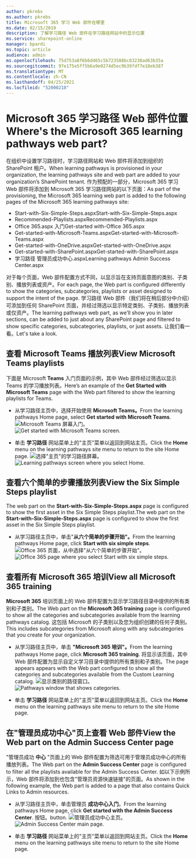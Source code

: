 ```yaml
---
author: pkrebs
ms.author: pkrebs
title: Microsoft 365 学习 Web 部件在哪里
ms.date: 02/15/2019
description: 了解学习路径 Web 部件在学习路径网站中的显示位置
ms.service: sharepoint-online
manager: bpardi
ms.topic: article
audience: admin
ms.openlocfilehash: 75d753a8f6b6dd65c5b723588bc83238ad63b35a
ms.sourcegitcommit: 97e175e5ff5b6a9e0274d5ec9b39fdf7e18eb387
ms.translationtype: MT
ms.contentlocale: zh-CN
ms.lasthandoff: 04/25/2021
ms.locfileid: "52000218"
---
```

# <a name="wheres-the-microsoft-365-learning-pathways-web-part"></a><span data-ttu-id="92956-103">Microsoft 365 学习路径 Web 部件位置</span><span class="sxs-lookup"><span data-stu-id="92956-103">Where's the Microsoft 365 learning pathways web part?</span></span> 

<span data-ttu-id="92956-104">在组织中设置学习路径时，学习路径网站和 Web 部件将添加到组织的 SharePoint 租户。</span><span class="sxs-lookup"><span data-stu-id="92956-104">When learning pathways is provisioned in your organization, the learning pathways site and web part are added to your organization’s SharePoint tenant.</span></span> <span data-ttu-id="92956-105">作为预配的一部分，Microsoft 365 学习 Web 部件将添加到 Microsoft 365 学习路径网站的以下页面：</span><span class="sxs-lookup"><span data-stu-id="92956-105">As part of the provisioning, the Microsoft 365 learning web part is added to the following pages of the Microsoft 365 learning pathways site:</span></span>

- <span data-ttu-id="92956-106">Start-with-Six-Simple-Steps.aspx</span><span class="sxs-lookup"><span data-stu-id="92956-106">Start-with-Six-Simple-Steps.aspx</span></span> 
- <span data-ttu-id="92956-107">Recommended-Playlists.aspx</span><span class="sxs-lookup"><span data-stu-id="92956-107">Recommended-Playlists.aspx</span></span>
- <span data-ttu-id="92956-108">Office 365.aspx 入门</span><span class="sxs-lookup"><span data-stu-id="92956-108">Get-started with-Office 365.aspx</span></span>
- <span data-ttu-id="92956-109">Get-started-with-Microsoft-Teams.aspx</span><span class="sxs-lookup"><span data-stu-id="92956-109">Get-started-with-Microsoft-Teams.aspx</span></span>
- <span data-ttu-id="92956-110">Get-started-with-OneDrive.aspx</span><span class="sxs-lookup"><span data-stu-id="92956-110">Get-started-with-OneDrive.aspx</span></span>
- <span data-ttu-id="92956-111">Get-started-with-SharePoint.aspx</span><span class="sxs-lookup"><span data-stu-id="92956-111">Get-started-with-SharePoint.aspx</span></span>
- <span data-ttu-id="92956-112">学习路径 管理员成功中心.aspx</span><span class="sxs-lookup"><span data-stu-id="92956-112">Learning pathways Admin Success Center.aspx</span></span>

<span data-ttu-id="92956-113">对于每个页面，Web 部件配置方式不同，以显示旨在支持页面意图的类别、子类别、播放列表或资产。</span><span class="sxs-lookup"><span data-stu-id="92956-113">For each page, the Web part is configured differently to show the categories, subcategories, playlists or asset designed to support the intent of the page.</span></span> <span data-ttu-id="92956-114">学习路径 Web 部件（我们将在稍后部分中介绍）可添加到任何 SharePoint 页面，并经过筛选以显示特定类别、子类别、播放列表或仅资产。</span><span class="sxs-lookup"><span data-stu-id="92956-114">The learning pathways web part, as we’ll show you in later sections, can be added to just about any SharePoint page and filtered to show specific categories, subcategories, playlists, or just assets.</span></span> <span data-ttu-id="92956-115">让我们看一看。</span><span class="sxs-lookup"><span data-stu-id="92956-115">Let's take a look.</span></span> 

## <a name="view-microsoft-teams-playlists"></a><span data-ttu-id="92956-116">查看 Microsoft Teams 播放列表</span><span class="sxs-lookup"><span data-stu-id="92956-116">View Microsoft Teams playlists</span></span>

<span data-ttu-id="92956-117">下面是 Microsoft **Teams** 入门页面的示例，其中 Web 部件经过筛选以显示 Teams 的学习播放列表。</span><span class="sxs-lookup"><span data-stu-id="92956-117">Here’s an example of the **Get Started with Microsoft Teams** page with the Web part filtered to show the learning playlists for Teams.</span></span> 

- <span data-ttu-id="92956-118">从学习路径主页中，选择开始使用 **Microsoft Teams。**</span><span class="sxs-lookup"><span data-stu-id="92956-118">From the learning pathways Home page, select **Get started with Microsoft Teams**.</span></span>
<span data-ttu-id="92956-119">![Microsoft Teams 屏幕入门。](media/cg-whereiswp-teams.png)</span><span class="sxs-lookup"><span data-stu-id="92956-119">![Get started with Microsoft Teams screen.](media/cg-whereiswp-teams.png)</span></span>

- <span data-ttu-id="92956-120">单击 **学习路径** 网站菜单上的"主页"菜单以返回到网站主页。</span><span class="sxs-lookup"><span data-stu-id="92956-120">Click the **Home** menu on the learning pathways site menu to return to the site Home page.</span></span>
<span data-ttu-id="92956-121">![选择"主页"的学习路径屏幕。](media/cg-homebtnmenu.png)</span><span class="sxs-lookup"><span data-stu-id="92956-121">![Learning pathways screen where you select Home.](media/cg-homebtnmenu.png)</span></span>

## <a name="view-the-six-simple-steps-playlist"></a><span data-ttu-id="92956-122">查看六个简单的步骤播放列表</span><span class="sxs-lookup"><span data-stu-id="92956-122">View the Six Simple Steps playlist</span></span>

<span data-ttu-id="92956-123">The web part on the **Start-with-Six-Simple-Steps.aspx** page is configured to show the first asset in the Six Simple Steps playlist.</span><span class="sxs-lookup"><span data-stu-id="92956-123">The web part on the **Start-with-Six-Simple-Steps.aspx** page is configured to show the first asset in the Six Simple Steps playlist.</span></span> 

- <span data-ttu-id="92956-124">从学习路径主页中，单击"**从六个简单的步骤开始"。**</span><span class="sxs-lookup"><span data-stu-id="92956-124">From the learning pathways Home page, click **Start with six simple steps**.</span></span> 
<span data-ttu-id="92956-125">![Office 365 页面，从中选择"从六个简单的步骤开始"。](media/cg-whereiswp-six.png)</span><span class="sxs-lookup"><span data-stu-id="92956-125">![Office 365 page where you select Start with six simple steps.](media/cg-whereiswp-six.png)</span></span>

## <a name="view-all-microsoft-365-training"></a><span data-ttu-id="92956-126">查看所有 Microsoft 365 培训</span><span class="sxs-lookup"><span data-stu-id="92956-126">View all Microsoft 365 training</span></span>

<span data-ttu-id="92956-127">**Microsoft 365** 培训页面上的 Web 部件配置为显示学习路径目录中提供的所有类别和子类别。</span><span class="sxs-lookup"><span data-stu-id="92956-127">The Web part on the **Microsoft 365 training** page is configured to show all the categories and subcategories available from the learning pathways catalog.</span></span> <span data-ttu-id="92956-128">这包括 Microsoft 的子类别以及您为组织创建的任何子类别。</span><span class="sxs-lookup"><span data-stu-id="92956-128">This includes subcategories from Microsoft along with any subcategories that you create for your organization.</span></span>

- <span data-ttu-id="92956-129">从学习路径主页中，单击 **"Microsoft 365 培训"。**</span><span class="sxs-lookup"><span data-stu-id="92956-129">From the learning pathways Home page, click **Microsoft 365 training**.</span></span> <span data-ttu-id="92956-130">将显示该页面，其中 Web 部件配置为显示自定义学习目录中提供的所有类别和子类别。</span><span class="sxs-lookup"><span data-stu-id="92956-130">The page appears appears with the Web part configured to show all the categories and subcategories available from the Custom Learning catalog.</span></span>
<span data-ttu-id="92956-131">![显示类别的路径窗口。](media/cg-whereiswp-o365.png)</span><span class="sxs-lookup"><span data-stu-id="92956-131">![Pathways window that shows categories.](media/cg-whereiswp-o365.png)</span></span>

- <span data-ttu-id="92956-132">单击 **学习路径** 网站菜单上的"主页"菜单以返回到网站主页。</span><span class="sxs-lookup"><span data-stu-id="92956-132">Click the **Home** menu on the learning pathways site menu to return to the site Home page.</span></span>

## <a name="view-the-web-part-on-the-admin-success-center-page"></a><span data-ttu-id="92956-133">在"管理员成功中心"页上查看 Web 部件</span><span class="sxs-lookup"><span data-stu-id="92956-133">View the Web part on the Admin Success Center page</span></span>

<span data-ttu-id="92956-134">"管理员成功 **中心** "页面上的 Web 部件配置为筛选可用于管理员成功中心的所有播放列表。</span><span class="sxs-lookup"><span data-stu-id="92956-134">The Web part on the **Admin Success Center** page is configured to filter all the playlists available for the Admin Success Center.</span></span> <span data-ttu-id="92956-135">如以下示例所示，Web 部件将添加到也包含"管理员资源快速链接"的页面。</span><span class="sxs-lookup"><span data-stu-id="92956-135">As shown in the following example, the Web part is added to a page that also contains Quick Links to Admin resources.</span></span> 

- <span data-ttu-id="92956-136">从学习路径主页中，单击管理员 **成功中心入门**。</span><span class="sxs-lookup"><span data-stu-id="92956-136">From the learning pathways Home page, click **Get started with the Admin Success Center**.</span></span> <span data-ttu-id="92956-137">按钮。</span><span class="sxs-lookup"><span data-stu-id="92956-137">button.</span></span> 
<span data-ttu-id="92956-138">![管理员成功中心主页。](media/cg-adminsuccesscenterwebpart.png)</span><span class="sxs-lookup"><span data-stu-id="92956-138">![Admin Success Center main page.](media/cg-adminsuccesscenterwebpart.png)</span></span>

- <span data-ttu-id="92956-139">单击 **学习路径** 网站菜单上的"主页"菜单以返回到网站主页。</span><span class="sxs-lookup"><span data-stu-id="92956-139">Click the **Home** menu on the learning pathways site menu to return to the site Home page.</span></span>


